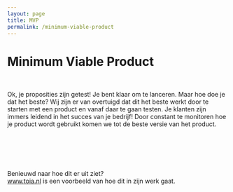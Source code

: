```yaml
---
layout: page
title: MVP
permalink: /minimum-viable-product
---
```



<h1> Minimum Viable Product </h1>

<br>

  <p class="light">Ok, je proposities zijn getest! Je bent klaar om te lanceren. Maar hoe doe je dat het beste? Wij zijn er van overtuigd dat dit het beste werkt door te starten met een product en vanaf daar te gaan testen. Je klanten zijn immers leidend in het succes van je bedrijf! Door constant te monitoren hoe je product wordt gebruikt komen we tot de beste versie van het product.</p>

<br>
<br>
<br>
<br>

<p>Benieuwd naar hoe dit er uit ziet? <br>
<a href="https://www.toia.nl" target="_blank">www.toia.nl</a> is een voorbeeld van hoe dit in zijn werk gaat.
<br>
<br>
